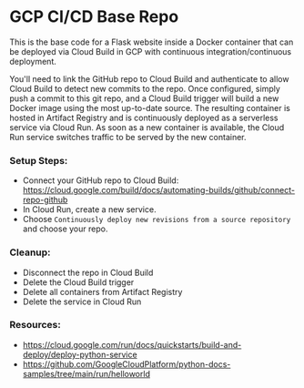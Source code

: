# GCP CI/CD Base Repo

This is the base code for a Flask website inside a Docker container that can be deployed via Cloud Build in GCP with continuous integration/continuous deployment.

You'll need to link the GitHub repo to Cloud Build and authenticate to allow Cloud Build to detect new commits to the repo.
Once configured, simply push a commit to this git repo, and a Cloud Build trigger will build a new Docker image using the most up-to-date source.
The resulting container is hosted in Artifact Registry and is continuously deployed as a serverless service via Cloud Run.
As soon as a new container is available, the Cloud Run service switches traffic to be served by the new container.

### Setup Steps:
- Connect your GitHub repo to Cloud Build: https://cloud.google.com/build/docs/automating-builds/github/connect-repo-github
- In Cloud Run, create a new service.
- Choose `Continuously deploy new revisions from a source repository` and choose your repo.

### Cleanup:
- Disconnect the repo in Cloud Build
- Delete the Cloud Build trigger
- Delete all containers from Artifact Registry
- Delete the service in Cloud Run

### Resources:
- https://cloud.google.com/run/docs/quickstarts/build-and-deploy/deploy-python-service
- https://github.com/GoogleCloudPlatform/python-docs-samples/tree/main/run/helloworld
